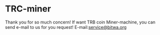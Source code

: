 # TRC-miner
Thank you for so much concern! If want TRB coin Miner-machine, you can send e-mail to us for you request! E-mail:service@bitwa.org
